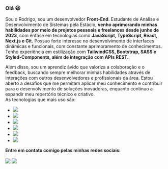 ### Olá 😃
Sou o Rodrigo, sou um desenvolvedor <b>Front-End</b>. Estudante de Análise e Desenvolvimento de Sistemas pela Estácio, <b>venho aprimorando minhas habilidades por meio de projetos pessoais e freelances desde junho de 2023</b>, com ênfase em tecnologias como <b>JavaScript, TypeScript, React, Next.js e Git.</b> Possuo forte interesse no desenvolvimento de interfaces dinâmicas e funcionais, com constante aprimoramento de conhecimentos. Tenho experiência em estilização com <b>TailwindCSS, Bootstrap, SASS e Styled-Components, além de integração com APIs REST.</b>

Além disso, sou um aprendiz ávido que valoriza a colaboração e o feedback, buscando sempre melhorar minhas habilidades através de interações com outros desenvolvedores e profissionais da área. Estou aberto a desafios que me permitam aplicar meu conhecimento e contribuir para o desenvolvimento de soluções inovadoras, enquanto continuo a expandir meu repertório técnico e criativo. <br>
As tecnologias que mais uso são: 

- <img src="https://img.shields.io/badge/HTML-239120?style=for-the-badge&logo=html5&logoColor=white">
- <img src="https://img.shields.io/badge/CSS-239120?&style=for-the-badge&logo=css3&logoColor=white">
- <img src="https://img.shields.io/badge/Tailwind_CSS-38B2AC?style=for-the-badge&logo=tailwind-css&logoColor=white">
- <img src="https://img.shields.io/badge/JavaScript-F7DF1E?style=for-the-badge&logo=javascript&logoColor=black">
- <img src="https://img.shields.io/badge/React-20232A?style=for-the-badge&logo=react&logoColor=61DAFB">
- <img src="https://img.shields.io/badge/Node.js-43853D?style=for-the-badge&logo=node.js&logoColor=white">

<b>Entre em contato comigo pelas minhas redes sociais:</b> <br><br> 
<a href="https://www.instagram.com/rodri.oliver94/" target="_blank"><img src="https://img.shields.io/badge/Instagram-E4405F?style=for-the-badge&logo=instagram&logoColor=white"></a>
<a href="https://www.linkedin.com/in/s-rodrigo" target="_blank"><img src="https://img.shields.io/badge/LinkedIn-0077B5?style=for-the-badge&logo=linkedin&logoColor=white"></a>
